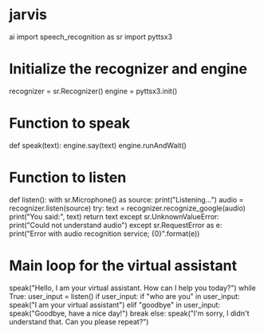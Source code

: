 # jarvis
ai
import speech_recognition as sr 
import pyttsx3

# Initialize the recognizer and engine
recognizer = sr.Recognizer()
engine = pyttsx3.init()

# Function to speak
def speak(text):
    engine.say(text)
    engine.runAndWait()

# Function to listen
def listen():
    with sr.Microphone() as source:
        print("Listening...")
        audio = recognizer.listen(source)
        try:
            text = recognizer.recognize_google(audio)
            print("You said:", text)
            return text
        except sr.UnknownValueError:
            print("Could not understand audio")
        except sr.RequestError as e:
            print("Error with audio recognition service; {0}".format(e))

# Main loop for the virtual assistant
speak("Hello, I am your virtual assistant. How can I help you today?")
while True:
    user_input = listen()
    if user_input:
        if "who are you" in user_input:
            speak("I am your virtual assistant")
        elif "goodbye" in user_input:
            speak("Goodbye, have a nice day!")
            break
        else:
            speak("I'm sorry, I didn't understand that. Can you please repeat?")
